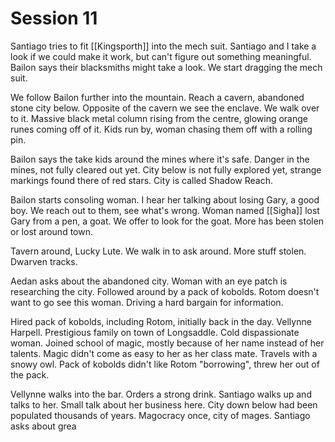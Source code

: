 # Session 11
Santiago tries to fit [[Kingsporth]] into the mech suit. Santiago and I take a look if we could make it work, but can't figure out something meaningful. Bailon says their blacksmiths might take a look. We start dragging the mech suit.

We follow Bailon further into the mountain. Reach a cavern, abandoned stone city below. Opposite of the cavern we see the enclave. We walk over to it. Massive black metal column rising from the centre, glowing orange runes coming off of it. Kids run by, woman chasing them off with a rolling pin.

Bailon says the take kids around the mines where it's safe. Danger in the mines, not fully cleared out yet. City below is not fully explored yet, strange markings found there of red stars. City is called Shadow Reach.

Bailon starts consoling woman. I hear her talking about losing Gary, a good boy. We reach out to them, see what's wrong. Woman named [[Sigha]] lost Gary from a pen, a goat. We offer to look for the goat. More has been stolen or lost around town.

Tavern around, Lucky Lute. We walk in to ask around. More stuff stolen. Dwarven tracks.

Aedan asks about the abandoned city. Woman with an eye patch is researching the city. Followed around by a pack of kobolds. Rotom doesn't want to go see this woman. Driving a hard bargain for information.

Hired pack of kobolds, including Rotom, initially back in the day. Vellynne Harpell. Prestigious family on town of Longsaddle. Cold dispassionate woman. Joined school of magic, mostly because of her name instead of her talents. Magic didn't come as easy to her as her class mate. Travels with a snowy owl. Pack of kobolds didn't like Rotom "borrowing", threw her out of the pack.

Vellynne walks into the bar. Orders a strong drink. Santiago walks up and talks to her. Small talk about her business here. City down below had been populated thousands of years. Magocracy once, city of mages. Santiago asks about grea